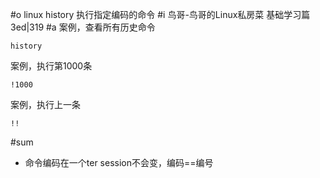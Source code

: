 #o
linux history 执行指定编码的命令
#i
鸟哥-鸟哥的Linux私房菜 基础学习篇 3ed|319
#a
案例，查看所有历史命令
```
history
```
案例，执行第1000条
```
!1000
```
案例，执行上一条
```
!!
```
#sum
- 命令编码在一个ter session不会变，编码==编号
